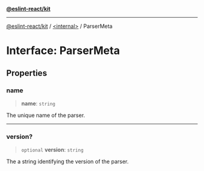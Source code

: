 [**@eslint-react/kit**](../../README.md)

***

[@eslint-react/kit](../../README.md) / [\<internal\>](../README.md) / ParserMeta

# Interface: ParserMeta

## Properties

### name

> **name**: `string`

The unique name of the parser.

***

### version?

> `optional` **version**: `string`

The a string identifying the version of the parser.
